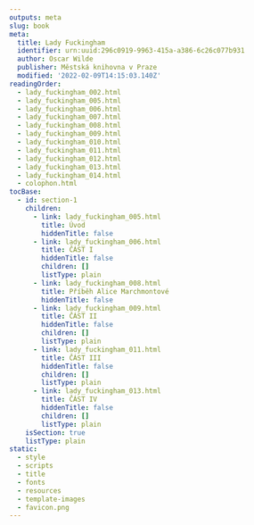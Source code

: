 ```yaml
---
outputs: meta
slug: book
meta:
  title: Lady Fuckingham
  identifier: urn:uuid:296c0919-9963-415a-a386-6c26c077b931
  author: Oscar Wilde
  publisher: Městská knihovna v Praze
  modified: '2022-02-09T14:15:03.140Z'
readingOrder:
  - lady_fuckingham_002.html
  - lady_fuckingham_005.html
  - lady_fuckingham_006.html
  - lady_fuckingham_007.html
  - lady_fuckingham_008.html
  - lady_fuckingham_009.html
  - lady_fuckingham_010.html
  - lady_fuckingham_011.html
  - lady_fuckingham_012.html
  - lady_fuckingham_013.html
  - lady_fuckingham_014.html
  - colophon.html
tocBase:
  - id: section-1
    children:
      - link: lady_fuckingham_005.html
        title: Úvod
        hiddenTitle: false
      - link: lady_fuckingham_006.html
        title: ČÁST I
        hiddenTitle: false
        children: []
        listType: plain
      - link: lady_fuckingham_008.html
        title: Příběh Alice Marchmontové
        hiddenTitle: false
      - link: lady_fuckingham_009.html
        title: ČÁST II
        hiddenTitle: false
        children: []
        listType: plain
      - link: lady_fuckingham_011.html
        title: ČÁST III
        hiddenTitle: false
        children: []
        listType: plain
      - link: lady_fuckingham_013.html
        title: ČÁST IV
        hiddenTitle: false
        children: []
        listType: plain
    isSection: true
    listType: plain
static:
  - style
  - scripts
  - title
  - fonts
  - resources
  - template-images
  - favicon.png
---
```

